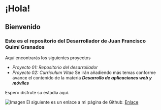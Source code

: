 # ¡Hola!
## Bienvenido
### Este es el repositorio del Desarrollador de Juan Francisco Quimí Granados

Aquí encontrarás los siguientes proyectos
* *Proyecto 01: Repositorio del desarrollador*
* *Proyecto 02: Curriculum Vitae* 
Se irán añadiendo más temas conforme avance el contenido de la materia ***Desarrollo de aplicaciones web y móviles***

Espero disfrute su estadía aquí.

![Imagen](https://1000logos.net/wp-content/uploads/2021/05/GitHub-logo.png)
El siguiente es un enlace a mi página de Github:
[Enlace](https://github.com/JuanFr1)

